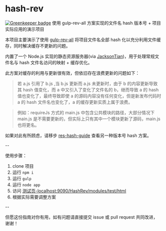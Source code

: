 # hash-rev

[![Greenkeeper badge](https://badges.greenkeeper.io/JounQin/hash-rev.svg)](https://greenkeeper.io/)
使用 gulp-rev-all 方案实现的文件名 hash 版本号 + 项目实际应用的演示项目

本项目主要演示了使用 [gulp-rev-all](https://github.com/smysnk/gulp-rev-all) 将项目文件名全部 hash 化以充分利用文件缓存，同时解决缓存不更新的问题。

内置了一个 Node.js 实现的静态资源服务器(via [JacksonTian](https://cnodejs.org/topic/4f16442ccae1f4aa27001071))，用于处理常规文件名与 hash 文件名访问的映射 + 缓存优化。

此方案对缓存的利用与更新很有效，但依旧存在浪费更新的问题如下：

> 若 a.js 引用了 b.js ,当 b.js 更新而 a.js 未更新时，由于 b 的内容更新导致其 hash 值变化，而 a 中又引入了变化了文件名的 b，继而导致 a 的 hash 值也变化了，最终导致即使 a 的源码内容没有任何变化，但是新发布代码时 a 的 hash 文件名也变化了，a 的缓存更新实质上属于浪费。

> 例如：requireJs 方式的 main.js 中包含公共模块的路径，大部分情况下 main.js 是不需要更新的，但实际上只有其中一个模块更新了源码，main.js 也将更名。

如果对此有所顾虑，请移步 [res-hash-guide](https://github.com/JounQin/res-hash-guide) 查看另一种版本号 hash 方案。

--

使用步骤：

1. clone 项目
2. 运行 `npm i`
3. 运行 `gulp`
4. 运行 `node app`
5. 访问 [测试页-localhost:9090/HashRev/modules/test/html](localhost:9090/HashRev/modules/test/html)
6. 根据实际需要调整方案

--

但愿这份指南对你有用，如有问题请直接提交 issue 或 pull request 共同改进，谢谢！
